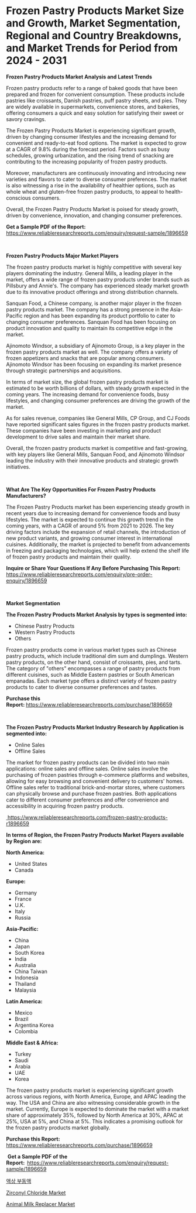 <p><h1>Frozen Pastry Products Market Size and Growth, Market Segmentation, Regional and Country Breakdowns, and Market Trends for Period from 2024 -  2031</h1></p><p><strong>Frozen Pastry Products Market Analysis and Latest Trends</strong></p>
<p><p>Frozen pastry products refer to a range of baked goods that have been prepared and frozen for convenient consumption. These products include pastries like croissants, Danish pastries, puff pastry sheets, and pies. They are widely available in supermarkets, convenience stores, and bakeries, offering consumers a quick and easy solution for satisfying their sweet or savory cravings.</p><p>The Frozen Pastry Products Market is experiencing significant growth, driven by changing consumer lifestyles and the increasing demand for convenient and ready-to-eat food options. The market is expected to grow at a CAGR of 9.8% during the forecast period. Factors such as busy schedules, growing urbanization, and the rising trend of snacking are contributing to the increasing popularity of frozen pastry products.</p><p>Moreover, manufacturers are continuously innovating and introducing new varieties and flavors to cater to diverse consumer preferences. The market is also witnessing a rise in the availability of healthier options, such as whole wheat and gluten-free frozen pastry products, to appeal to health-conscious consumers.</p><p>Overall, the Frozen Pastry Products Market is poised for steady growth, driven by convenience, innovation, and changing consumer preferences.</p></p>
<p><strong>Get a Sample PDF of the Report:&nbsp;</strong> <a href="https://www.reliableresearchreports.com/enquiry/request-sample/1896659">https://www.reliableresearchreports.com/enquiry/request-sample/1896659</a></p>
<p>&nbsp;</p>
<p><strong>Frozen Pastry Products Major Market Players</strong></p>
<p><p>The frozen pastry products market is highly competitive with several key players dominating the industry. General Mills, a leading player in the market, offers a wide range of frozen pastry products under brands such as Pillsbury and Annie's. The company has experienced steady market growth due to its innovative product offerings and strong distribution channels.</p><p>Sanquan Food, a Chinese company, is another major player in the frozen pastry products market. The company has a strong presence in the Asia-Pacific region and has been expanding its product portfolio to cater to changing consumer preferences. Sanquan Food has been focusing on product innovation and quality to maintain its competitive edge in the market.</p><p>Ajinomoto Windsor, a subsidiary of Ajinomoto Group, is a key player in the frozen pastry products market as well. The company offers a variety of frozen appetizers and snacks that are popular among consumers. Ajinomoto Windsor has been focusing on expanding its market presence through strategic partnerships and acquisitions.</p><p>In terms of market size, the global frozen pastry products market is estimated to be worth billions of dollars, with steady growth expected in the coming years. The increasing demand for convenience foods, busy lifestyles, and changing consumer preferences are driving the growth of the market.</p><p>As for sales revenue, companies like General Mills, CP Group, and CJ Foods have reported significant sales figures in the frozen pastry products market. These companies have been investing in marketing and product development to drive sales and maintain their market share.</p><p>Overall, the frozen pastry products market is competitive and fast-growing, with key players like General Mills, Sanquan Food, and Ajinomoto Windsor leading the industry with their innovative products and strategic growth initiatives.</p></p>
<p>&nbsp;</p>
<p><strong>What Are The Key Opportunities For Frozen Pastry Products Manufacturers?</strong></p>
<p><p>The Frozen Pastry Products market has been experiencing steady growth in recent years due to increasing demand for convenience foods and busy lifestyles. The market is expected to continue this growth trend in the coming years, with a CAGR of around 5% from 2021 to 2026. The key driving factors include the expansion of retail channels, the introduction of new product variants, and growing consumer interest in international cuisines. Additionally, the market is projected to benefit from advancements in freezing and packaging technologies, which will help extend the shelf life of frozen pastry products and maintain their quality.</p></p>
<p><strong>Inquire or Share Your Questions If Any Before Purchasing This Report:</strong> <a href="https://www.reliableresearchreports.com/enquiry/pre-order-enquiry/1896659">https://www.reliableresearchreports.com/enquiry/pre-order-enquiry/1896659</a></p>
<p>&nbsp;</p>
<p><strong>Market Segmentation</strong></p>
<p><strong>The Frozen Pastry Products Market Analysis by types is segmented into:</strong></p>
<p><ul><li>Chinese Pastry Products</li><li>Western Pastry Products</li><li>Others</li></ul></p>
<p><p>Frozen pastry products come in various market types such as Chinese pastry products, which include traditional dim sum and dumplings. Western pastry products, on the other hand, consist of croissants, pies, and tarts. The category of "others" encompasses a range of pastry products from different cuisines, such as Middle Eastern pastries or South American empanadas. Each market type offers a distinct variety of frozen pastry products to cater to diverse consumer preferences and tastes.</p></p>
<p><strong>Purchase this Report:&nbsp;</strong><a href="https://www.reliableresearchreports.com/purchase/1896659">https://www.reliableresearchreports.com/purchase/1896659</a></p>
<p>&nbsp;</p>
<p><strong>The Frozen Pastry Products Market Industry Research by Application is segmented into:</strong></p>
<p><ul><li>Online Sales</li><li>Offline Sales</li></ul></p>
<p><p>The market for frozen pastry products can be divided into two main applications: online sales and offline sales. Online sales involve the purchasing of frozen pastries through e-commerce platforms and websites, allowing for easy browsing and convenient delivery to customers' homes. Offline sales refer to traditional brick-and-mortar stores, where customers can physically browse and purchase frozen pastries. Both applications cater to different consumer preferences and offer convenience and accessibility in acquiring frozen pastry products.</p></p>
<p><a href="https://www.reliableresearchreports.com/frozen-pastry-products-r1896659">&nbsp;https://www.reliableresearchreports.com/frozen-pastry-products-r1896659</a></p>
<p><strong>In terms of Region, the Frozen Pastry Products Market Players available by Region are:</strong></p>
<p>
    <p> <strong> North America: </strong>
        <ul>
            <li>United States</li>
            <li>Canada</li>
        </ul>
        </p> 
    <p> <strong> Europe: </strong>
        <ul>
            <li>Germany</li>
            <li>France</li>
            <li>U.K.</li>
            <li>Italy</li>
            <li>Russia</li>
        </ul>
        </p> 
    <p> <strong> Asia-Pacific: </strong>
        <ul>
            <li>China</li>
            <li>Japan</li>
            <li>South Korea</li>
            <li>India</li>
            <li>Australia</li>
            <li>China Taiwan</li>
            <li>Indonesia</li>
            <li>Thailand</li>
            <li>Malaysia</li>
        </ul>
        </p> 
    <p> <strong> Latin America: </strong>
        <ul>
            <li>Mexico</li>
            <li>Brazil</li>
            <li>Argentina Korea</li>
            <li>Colombia</li>
        </ul>
        </p> 
    <p> <strong> Middle East & Africa: </strong>
        <ul>
            <li>Turkey</li>
            <li>Saudi</li>
            <li>Arabia</li>
            <li>UAE</li>
            <li>Korea</li>
        </ul>
    </p>
    </p>
<p><p>The frozen pastry products market is experiencing significant growth across various regions, with North America, Europe, and APAC leading the way. The USA and China are also witnessing considerable growth in the market. Currently, Europe is expected to dominate the market with a market share of approximately 35%, followed by North America at 30%, APAC at 25%, USA at 5%, and China at 5%. This indicates a promising outlook for the frozen pastry products market globally.</p></p>
<p><strong>Purchase this Report: </strong><a href="https://www.reliableresearchreports.com/purchase/1896659">https://www.reliableresearchreports.com/purchase/1896659</a></p>
<p>&nbsp;<strong>Get a Sample PDF of the Report:&nbsp;&nbsp;</strong><a href="https://www.reliableresearchreports.com/enquiry/request-sample/1896659">https://www.reliableresearchreports.com/enquiry/request-sample/1896659</a></p>
<p><strong></strong></p>
<p><p><a href="https://github.com/AlbertotDouglas44367/Market-Research-Report-List-1/blob/main/754684417778.md">액상 부동액</a></p><p><a href="https://extreme-scabiosa-c81.notion.site/Zirconyl-Chloride-Market-Size-Share-Trends-Analysis-Report-By-Material-By-Type-By-End-user-By--ec73026943054064adb172cf5358b8ee">Zirconyl Chloride Market</a></p><p><a href="https://github.com/YashRP12/Market-Research-Report-List-4/blob/main/animal-milk-replacer-market.md">Animal Milk Replacer Market</a></p></p>